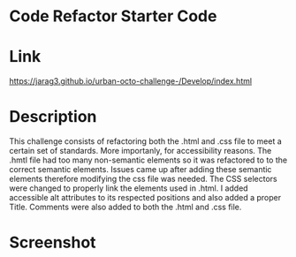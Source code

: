 # Code Refactor Starter Code

# Link
https://jarag3.github.io/urban-octo-challenge-/Develop/index.html

# Description 
This challenge consists of refactoring both the .html and .css file to meet a certain set of standards. More importanly, for accessibility reasons. The .hmtl file had too many non-semantic elements so it was refactored to to the correct semantic elements. Issues came up after adding these semantic elements therefore modifying the css file was needed. The CSS selectors were changed to properly link the elements used in .html. I added accessible alt attributes to its respected positions and also added a proper Title. Comments were also added to both the .html and .css file.

# Screenshot 

